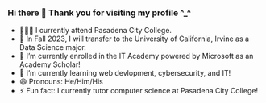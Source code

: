 ### Hi there 👋 Thank you for visiting my profile ^_^

- 🧑🏻‍🏫 I currently attend Pasadena City College.
- 🔮 In Fall 2023, I will transfer to the University of California, Irvine as a Data Science major.
- 🔭 I’m currently enrolled in the IT Academy powered by Microsoft as an Academy Scholar!
- 🌱 I’m currently learning web devlopment, cybersecurity, and IT!
- 😄 Pronouns: He/Him/His 
- ⚡ Fun fact: I currently tutor computer science at Pasadena City College! 

